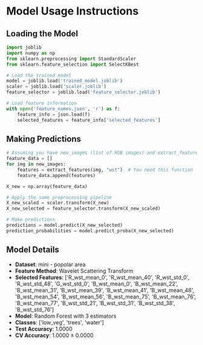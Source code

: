# Model Usage Instructions

## Loading the Model
```python
import joblib
import numpy as np
from sklearn.preprocessing import StandardScaler
from sklearn.feature_selection import SelectKBest

# Load the trained model
model = joblib.load('trained_model.joblib')
scaler = joblib.load('scaler.joblib')
feature_selector = joblib.load('feature_selector.joblib')

# Load feature information
with open('feature_names.json', 'r') as f:
    feature_info = json.load(f)
    selected_features = feature_info['selected_features']
```

## Making Predictions
```python
# Assuming you have new_images (list of RGB images) and extract_features function
feature_data = []
for img in new_images:
    features = extract_features(img, "wst")  # You need this function
    feature_data.append(features)

X_new = np.array(feature_data)

# Apply the same preprocessing pipeline
X_new_scaled = scaler.transform(X_new)
X_new_selected = feature_selector.transform(X_new_scaled)

# Make predictions
predictions = model.predict(X_new_selected)
prediction_probabilities = model.predict_proba(X_new_selected)
```

## Model Details
- **Dataset**: mini - popolar area
- **Feature Method**: Wavelet Scattering Transform
- **Selected Features**: ['R_wst_mean_0', 'R_wst_mean_40', 'R_wst_std_0', 'R_wst_std_48', 'G_wst_std_0', 'B_wst_mean_0', 'B_wst_mean_22', 'B_wst_mean_31', 'B_wst_mean_39', 'B_wst_mean_41', 'B_wst_mean_48', 'B_wst_mean_54', 'B_wst_mean_56', 'B_wst_mean_75', 'B_wst_mean_76', 'B_wst_mean_77', 'B_wst_std_21', 'B_wst_std_31', 'B_wst_std_38', 'B_wst_std_76']
- **Model**: Random Forest with 3 estimators
- **Classes**: ['low_veg', 'trees', 'water']
- **Test Accuracy**: 1.0000
- **CV Accuracy**: 1.0000 ± 0.0000
